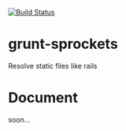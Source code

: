 
[![Build Status](https://travis-ci.org/ysugimoto/grunt-sprockets.png?branch=master)](https://travis-ci.org/ysugimoto/grunt-sprockets)

grunt-sprockets
===============

Resolve static files like rails

Document
==============
soon...
